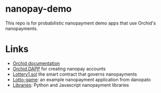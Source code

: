 # nanopay-demo

This repo is for probabilistic nanopayment demo apps that use Orchid's nanopayments.

# Links
* [Orchid documentation](https://docs.orchid.com/)
* [Orchid DAPP](https://account.orchid.com/) for creating nanopay accounts
* [Lottery1.sol](https://github.com/OrchidTechnologies/orchid/blob/master/lot-ethereum/lottery1.sol) the smart contract that governs nanopayments
* [Lotto-game](https://github.com/danopato/lotto-game): an example nanopayment application from danopato
* [Libraries](https://gist.github.com/danopato/3356298a3a6ce3f80e0c0f9043eb1b8f): Python and Javascript nanopayment libraries
